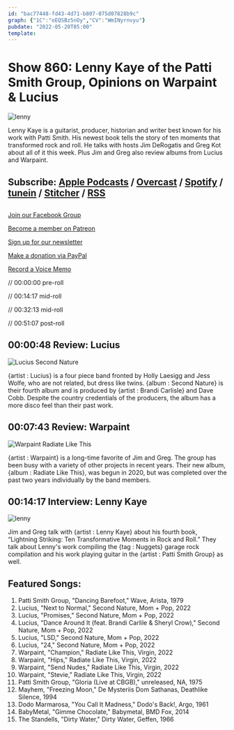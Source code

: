```yaml
---
id: "bac77448-fd43-4d71-b807-075d07828b9c"
graph: {"1C":"oEQSBz5nOy","CV":"WmINyrnvyu"}
pubdate: "2022-05-20T05:00"
template: 
---
```






# Show 860: Lenny Kaye of the Patti Smith Group, Opinions on Warpaint & Lucius

![lenny](https://static.soundopinions.org/images/2022/lenny.jpeg)

Lenny Kaye is a guitarist, producer, historian and writer best known for his work with Patti Smith. His newest book tells the story of ten moments that transformed rock and roll. He talks with hosts Jim DeRogatis and Greg Kot about all of it this week. Plus Jim and Greg also review albums from Lucius and Warpaint. 



## Subscribe: [Apple Podcasts](https://itunes.apple.com/us/podcast/sound-opinions/id94793843) / [Overcast](https://overcast.fm/itunes94793843/sound-opinions) / [Spotify](https://open.spotify.com/show/1kNR8YL7TBrQuRxDdS4wtU) / [tunein](https://tunein.com/podcasts/Music-Podcasts/Sound-Opinions-p60273/) / [Stitcher](http://www.stitcher.com/podcast/sound-opinions) / [RSS](https://feeds.simplecast.com/Nn6fjnB0)



## 

[Join our Facebook Group](https://bit.ly/3sivr9T)

[Become a member on Patreon](https://bit.ly/3slWZvc)

[Sign up for our newsletter](https://bit.ly/3eEvRnG)

[Make a donation via PayPal](https://bit.ly/3dmt9lU)

[Record a Voice Memo](https://bit.ly/2RyD5Ah)

// 00:00:00 pre-roll

// 00:14:17 mid-roll

// 00:32:13 mid-roll

// 00:51:07 post-roll



## 00:00:48 Review: Lucius

![Lucius Second Nature](https://static.soundopinions.org/assets/860/1C12.jpg)

{artist : Lucius} is a four piece band fronted by Holly Laesigg and Jess Wolfe, who are not related, but dress like twins. {album : Second Nature} is their fourth album and is produced by {artist : Brandi Carlisle} and Dave Cobb. Despite the country credentials of the producers, the album has a more disco feel than their past work.



## 00:07:43 Review: Warpaint

![Warpaint Radiate Like This](https://static.soundopinions.org/assets/860/CV2.jpg)

{artist : Warpaint} is a long-time favorite of Jim and Greg. The group has been busy with a variety of other projects in recent years. Their new album, {album : Radiate Like This}, was begun in 2020, but was completed over the past two years individually by the band members.



## 00:14:17 Interview: Lenny Kaye

![lenny](https://static.soundopinions.org/images/2022/lenny.jpeg)

Jim and Greg talk with {artist : Lenny Kaye} about his fourth book, “Lightning Striking: Ten Transformative Moments in Rock and Roll.” They talk about Lenny's work compiling the {tag : Nuggets} garage rock compilation and his work playing guitar in the {artist : Patti Smith Group} as well.



## Featured Songs:

1. Patti Smith Group, "Dancing Barefoot," Wave, Arista, 1979
2. Lucius, "Next to Normal," Second Nature, Mom + Pop, 2022
3. Lucius, "Promises," Second Nature, Mom + Pop, 2022
4. Lucius, "Dance Around It (feat. Brandi Carlile & Sheryl Crow)," Second Nature, Mom + Pop, 2022
5. Lucius, "LSD," Second Nature, Mom + Pop, 2022
6. Lucius, "24," Second Nature, Mom + Pop, 2022
7. Warpaint, "Champion," Radiate Like This, Virgin, 2022
8. Warpaint, "Hips," Radiate Like This, Virgin, 2022
9. Warpaint, "Send Nudes," Radiate Like This, Virgin, 2022
10. Warpaint, "Stevie," Radiate Like This, Virgin, 2022
11. Patti Smith Group, "Gloria (Live at CBGB)," unreleased, NA, 1975
12. Mayhem, "Freezing Moon," De Mysteriis Dom Sathanas, Deathlike Silence, 1994
13. Dodo Marmarosa, "You Call It Madness," Dodo's Back!, Argo, 1961
14. BabyMetal, "Gimme Chocolate," Babymetal, BMD Fox, 2014
15. The Standells, "Dirty Water," Dirty Water, Geffen, 1966